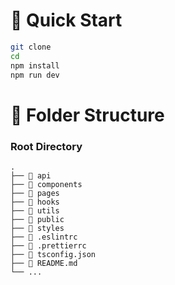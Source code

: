 # 🚀 Quick Start
```bash
git clone
cd
npm install
npm run dev
```


# 📁 Folder Structure

### Root Directory
    .
    ├── 📁 api
    ├── 📁 components
    ├── 📁 pages
    ├── 📁 hooks
    ├── 📁 utils
    ├── 📁 public
    ├── 📁 styles
    ├── 📄 .eslintrc
    ├── 📄 .prettierrc
    ├── 📄 tsconfig.json
    ├── 📄 README.md
    └── ...